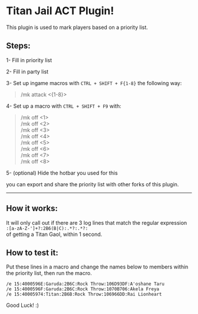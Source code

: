 # Titan Jail ACT Plugin!

This plugin is used to mark players based on a priority list.


## Steps:
1- Fill in priority list

2- Fill in party list

3- Set up ingame macros with `CTRL + SHIFT + F{1-8}` the following way:
> /mk attack <{1-8}>

4- Set up a macro with  `CTRL + SHIFT + F9` with:
> /mk off <1> \
> /mk off <2> \
> /mk off <3> \
> /mk off <4> \
> /mk off <5> \
> /mk off <6> \
> /mk off <7> \
> /mk off <8> 

5- (optional) Hide the hotbar you used for this


you can export and share the priority list with other forks of this plugin.
***


## How it works:
It will only call out if there are 3 log lines that match the regular expression\
`:[a-zA-Z-']+?:2B6(B|C):.*?:.*?:`\
of getting a Titan Gaol, within 1 second.

## How to test it:
Put these lines in a macro and change the names below to members within the priority list, then run the macro. 

`/e 15:4000596E:Garuda:2B6C:Rock Throw:106D93DF:A'oshane Taru`\
`/e 15:4000596F:Garuda:2B6C:Rock Throw:1070B706:Akela Freya`\
`/e 15:40005974:Titan:2B6B:Rock Throw:106966DD:Rai Lionheart`

Good Luck! :)

